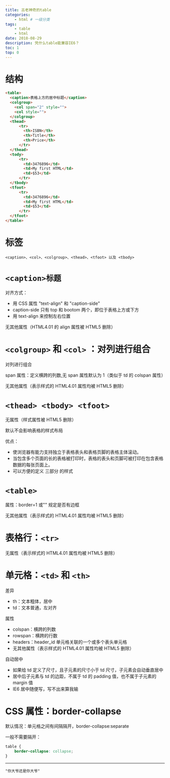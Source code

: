 ```yaml
---
title: 古老神奇的table
categories:
    - html # 一级分类
tags:
    - table
    - html
date: 2018-08-29
description: 凭什么table能兼容IE6？
toc: 1
top: 0
---
```


# 结构

```html
<table>
  <caption>表格上方的居中标题</caption>
  <colgroup>
    <col span="2" style="">
    <col style="">
  </colgroup>
  <thead>
      <tr>
        <th>ISBN</th>
        <th>Title</th>
        <th>Price</th>
      </tr>
  </thead>
  <tody>
      <tr>
        <td>3476896</td>
        <td>My first HTML</td>
        <td>$53</td>
      </tr>
  </tbody>
  <tfoot>
      <tr>
        <td>3476896</td>
        <td>My first HTML</td>
        <td>$53</td>
      </tr>
  </tfoot>
</table>
```

# 标签

```
<caption>、<col>、<colgroup>、<thead>、<tfoot> 以及 <tbody>
```

# `<caption>标题`

对齐方式：

-   用 CSS 属性 "text-align" 和 "caption-side"
-   caption-side 只有 top 和 bootom 两个，即位于表格上方或下方
-   用 text-align 来控制左右位置

无其他属性（HTML4.01 的 align 属性被 HTML5 删除）

# `<colgroup>` 和 `<col>` ：对列进行组合

对列进行组合

span 属性：定义横跨的列数,无 span 属性默认为 1（类似于 td 的 colspan 属性）

无其他属性（表示样式的 HTML4.01 属性均被 HTML5 删除）

# `<thead> <tbody> <tfoot>`

无属性（样式属性被 HTML5 删除）

默认不会影响表格的样式布局

优点：

-   使浏览器有能力支持独立于表格表头和表格页脚的表格主体滚动。
-   当包含多个页面的长的表格被打印时，表格的表头和页脚可被打印在包含表格数据的每张页面上。
-   可以方便的定义 三部分 的样式

# `<table>`

属性：border=1 或"" 规定是否有边框

无其他属性（表示样式的 HTML4.01 属性均被 HTML5 删除）

# 表格行：`<tr>`

无属性（表示样式的 HTML4.01 属性均被 HTML5 删除）

# 单元格：`<td>` 和 `<th>`

差异

-   th：文本粗体，居中
-   td：文本普通，左对齐

属性

-   colspan：横跨的列数
-   rowspan：横跨的行数
-   headers：header_id 单元格关联的一个或多个表头单元格
-   无其他属性（表示样式的 HTML4.01 属性均被 HTML5 删除）

自动居中

-   如果给 td 定义了尺寸，且子元素的尺寸小于 td 尺寸，子元素会自动垂直居中
-   居中后子元素与 td 的边距，不属于 td 的 padding 值，也不属于子元素的 margin 值
-   IE6 居中随便写，写不出来算我输

# CSS 属性：border-collapse

默认情况：单元格之间有间隔隔开，border-collapse:separate

一般不需要隔开：

```css
table {
    border-collapse: collapse;
}
```

---

    "你大爷还是你大爷"
